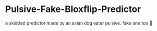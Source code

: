 # Pulsive-Fake-Bloxflip-Predictor
a skidded predictor made by an asian dog eater pulsive. fake one too 👶
